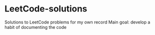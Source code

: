 # LeetCode-solutions
Solutions to LeetCode problems for my own record
Main goal: develop a habit of documenting the code
